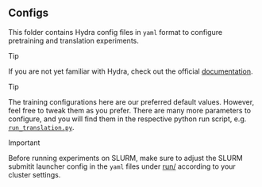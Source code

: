 ## Configs

This folder contains Hydra config files in `yaml` format to configure pretraining and translation experiments.

> [!TIP]
> If you are not yet familiar with Hydra, check out the official [documentation](https://hydra.cc/docs/intro/).


> [!TIP]
> The training configurations here are our preferred default values. However, feel free to tweak them as you prefer. There are many more parameters to configure, and you will find them in the respective python run script, e.g. [`run_translation.py`](../translation/run_translation.py).


> [!IMPORTANT]  
> Before running experiments on SLURM, make sure to adjust the SLURM submitit launcher config in the `yaml` files under [run/](run/) according to your cluster settings.